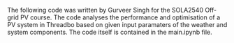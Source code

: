 The following code was written by Gurveer Singh for the SOLA2540 Off-grid PV course. 
The code analyses the performance and optimisation of a PV system in Threadbo based on given input paramaters of the weather and system components.
The code itself is contained in the main.ipynb file.
